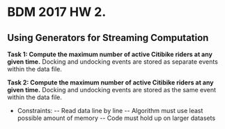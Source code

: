 # BDM 2017 HW 2.

## Using Generators for Streaming Computation


__Task 1: Compute the maximum number of active Citibike riders at any given time.__
Docking and undocking events are stored as separate events within the data file.

__Task 2: Compute the maximum number of active Citibike riders at any given time.__
Docking and undocking events are stored as the same event within the data file.

- Constraints: 
-- Read data line by line
-- Algorithm must use least possible amount of memory
-- Code must hold up on larger datasets